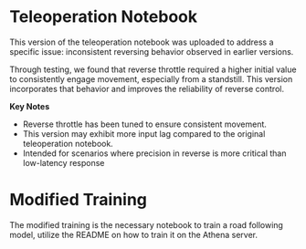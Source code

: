 # Teleoperation Notebook

This version of the teleoperation notebook was uploaded to address a specific issue: inconsistent reversing behavior observed in earlier versions.

Through testing, we found that reverse throttle required a higher initial value to consistently engage movement, especially from a standstill. This version incorporates that behavior and improves the reliability of reverse control.

**Key Notes**
- Reverse throttle has been tuned to ensure consistent movement.
- This version may exhibit more input lag compared to the original teleoperation notebook.
- Intended for scenarios where precision in reverse is more critical than low-latency response

# Modified Training

The modified training is the necessary notebook to train a road following model, utilize the README on how to train it on the Athena server.
